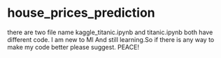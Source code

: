 # house_prices_prediction

there are two file name kaggle_titanic.ipynb and titanic.ipynb both have different code. 
I am new to Ml And still learning.So if there is any way to make my code better please suggest.
PEACE!
